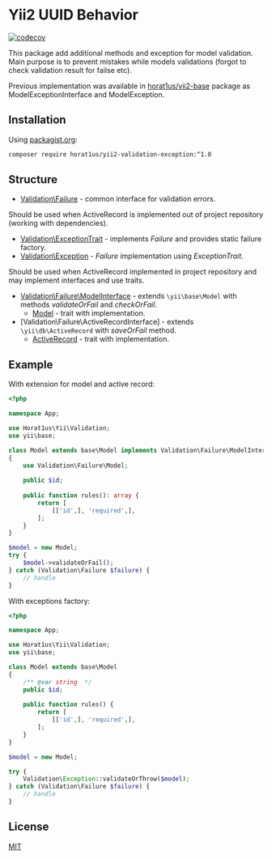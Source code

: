 # Yii2 UUID Behavior
[![codecov](https://codecov.io/gh/Horat1us/yii2-validation-exception/branch/master/graph/badge.svg)](https://codecov.io/gh/Horat1us/yii2-validation-exception)

This package add additional methods and exception for model validation.  
Main purpose is to prevent mistakes while models validations (forgot to check validation result for failse etc).  

Previous implementation was available in [horat1us/yii2-base](https://github.com/Horat1us/yii2-base) package
as ModelExceptionInterface and ModelException. 

## Installation
Using [packagist.org](https://packagist.org/packages/horat1us/yii2-validation-exception):
```bash
composer require horat1us/yii2-validation-exception:^1.0
```

## Structure
- [Validation\Failure](./src/Failure.php) - common interface for validation errors.

Should be used when ActiveRecord is implemented out of project repository (working with dependencies).
- [Validation\ExceptionTrait](./src/ExceptionTrait.php) - implements *Failure* and provides static failure factory.
- [Validation\Exception](./src/Exception.php) - *Failure* implementation using *ExceptionTrait*.

Should be used when ActiveRecord implemented in project repository and may implement interfaces and use traits.
- [Validation\Failure\ModelInterface](./src/Failure/ModelInterface.php) - extends `\yii\base\Model` with methods
*validateOrFail* and *checkOrFail*.
    - [Model](./src/Failure/Model.php) - trait with implementation.
- [Validation\Failure\ActiveRecordInterface] - extends `\yii\db\ActiveRecord` with *saveOrFail* method.
    - [ActiveRecord](./src/Failure/ActiveRecord.php) - trait with implementation.


## Example
With extension for model and active record:
```php
<?php

namespace App;

use Horat1us\Yii\Validation;
use yii\base;

class Model extends base\Model implements Validation\Failure\ModelInterface
{
    use Validation\Failure\Model;
    
    public $id;
    
    public function rules(): array {
        return [
            [['id',], 'required',],    
        ];
    }
}

$model = new Model;
try {
    $model->validateOrFail();
} catch (Validation\Failure $failure) {
    // handle
}
```

With exceptions factory:
```php
<?php

namespace App;

use Horat1us\Yii\Validation;
use yii\base;

class Model extends base\Model 
{
    /** @var string  */
    public $id;
    
    public function rules() {
        return [
            [['id',], 'required',],
        ];
    }
}

$model = new Model;

try {
    Validation\Exception::validateOrThrow($model);
} catch (Validation\Failure $failure) {
    // handle
}
```

## License
[MIT](./LICENSE)
